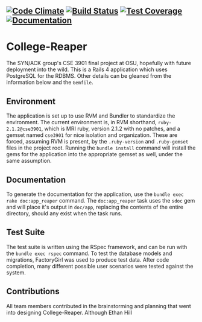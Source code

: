 [![Code Climate](https://codeclimate.com/github/jimcavoli/College-Reaper.png)](https://codeclimate.com/github/jimcavoli/College-Reaper) [![Build Status](https://travis-ci.org/jimcavoli/College-Reaper.svg?branch=master)](https://travis-ci.org/jimcavoli/College-Reaper) [![Test Coverage](https://codeclimate.com/github/jimcavoli/College-Reaper/coverage.png)](https://codeclimate.com/github/jimcavoli/College-Reaper)[![Documentation](http://inch-ci.org/github/jimcavoli/College-Reaper.png?branch=master)](http://inch-ci.org/github/jimcavoli/College-Reaper)
------------------------------------------------------------------------------------------------------------------------

College-Reaper
==============
The SYN/ACK group's CSE 3901 final project at OSU, hopefully with future deployment into the wild. This is a Rails 4
application which uses PostgreSQL for the RDBMS. Other details can be gleaned from the information below and the
`Gemfile`.

Environment
-----------
The application is set up to use RVM and Bundler to standardize the environment. The current environment is, in RVM
shorthand, `ruby-2.1.2@cse3901`, which is MRI ruby, version 2.1.2 with no patches, and a gemset named `cse3901` for nice
isolation and organization. These are forced, assuming RVM is present, by the `.ruby-version` and `.ruby-gemset` files
in the project root. Running the `bundle install` command will install the gems for the application into the appropriate
gemset as well, under the same assumption. 

Documentation
-------------
To generate the documentation for the application, use the `bundle exec rake doc:app_reaper` command. The
`doc:app_reaper` task uses the `sdoc` gem and will place it's output in `doc/app`, replacing the contents of the entire
directory, should any exist when the task runs.

Test Suite
----------
The test suite is written using the RSpec framework, and can be run with the `bundle exec rspec` command.
To test the database models and migrations, FactoryGirl was used to produce test data. After code completion,
many different possible user scenarios were tested against the system.

Contributions
-------------
All team members contributed in the brainstorming and planning that went into designing College-Reaper. Although
Ethan Hill

